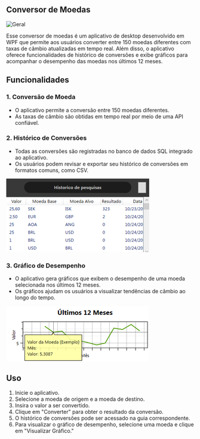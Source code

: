 ## Conversor de Moedas

![Geral](https://github.com/duudumartini/Conversor-De-Cambio/assets/123970080/f3de2620-1469-47dd-86cb-fbe71280acb7)

Esse conversor de moedas é um aplicativo de desktop desenvolvido em WPF que permite aos usuários converter entre 150 moedas diferentes com taxas de câmbio atualizadas em tempo real. Além disso, o aplicativo oferece funcionalidades de histórico de conversões e exibe gráficos para acompanhar o desempenho das moedas nos últimos 12 meses.

## Funcionalidades

### 1. Conversão de Moeda
- O aplicativo permite a conversão entre 150 moedas diferentes.
- As taxas de câmbio são obtidas em tempo real por meio de uma API confiável.

### 2. Histórico de Conversões
- Todas as conversões são registradas no banco de dados SQL integrado ao aplicativo.
- Os usuários podem revisar e exportar seu histórico de conversões em formatos comuns, como CSV.

![Histórico de Conversões](https://github.com/duudumartini/Conversor-De-Cambio/blob/main/Conversor-De-Cambio/Imagens%20Software/Historico.png?raw=true)

### 3. Gráfico de Desempenho
- O aplicativo gera gráficos que exibem o desempenho de uma moeda selecionada nos últimos 12 meses.
- Os gráficos ajudam os usuários a visualizar tendências de câmbio ao longo do tempo.

![Gráfico de Desempenho](https://github.com/duudumartini/Conversor-De-Cambio/blob/main/Conversor-De-Cambio/Imagens%20Software/Grafico.png?raw=true)

## Uso

1. Inicie o aplicativo.
2. Selecione a moeda de origem e a moeda de destino.
3. Insira o valor a ser convertido.
4. Clique em "Converter" para obter o resultado da conversão.
5. O histórico de conversões pode ser acessado na guia correspondente.
6. Para visualizar o gráfico de desempenho, selecione uma moeda e clique em "Visualizar Gráfico."
